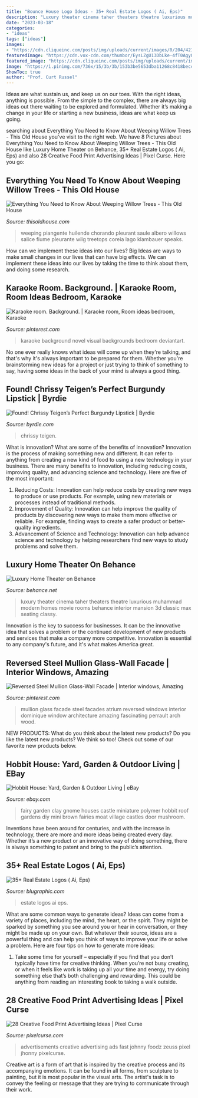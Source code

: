 ```yaml
---
title: "Bounce House Logo Ideas - 35+ Real Estate Logos ( Ai, Eps)"
description: "Luxury theater cinema taher theaters theatre luxurious muhammad modern homes movie rooms behance interior mansion 3d classic max seating classy"
date: "2023-03-18"
categories:
- "ideas"
tags: ["ideas"]
images:
- "https://cdn.cliqueinc.com/posts/img/uploads/current/images/0/204/421/promo.original.700x0c.jpg"
featuredImage: "https://cdn.vox-cdn.com/thumbor/EysLZgU13DbLke-4fT0AgyQmVOA=/0x0:3000x2000/1520x1013/filters:focal(1260x760:1740x1240)/cdn.vox-cdn.com/uploads/chorus_image/image/67176346/AdobeStock_236514178__1_.0.0.jpg"
featured_image: "https://cdn.cliqueinc.com/posts/img/uploads/current/images/0/204/421/promo.original.700x0c.jpg"
image: "https://i.pinimg.com/736x/15/3b/3b/153b3be5653dba11268c8418becc1182.jpg"
ShowToc: true
author: "Prof. Curt Russel"
---
```



Ideas are what sustain us, and keep us on our toes. With the right ideas, anything is possible. From the simple to the complex, there are always big ideas out there waiting to be explored and formulated. Whether it’s making a change in your life or starting a new business, ideas are what keep us going.

	

		
searching about Everything You Need to Know About Weeping Willow Trees - This Old House you've visit to the right web. We have 8 Pictures about Everything You Need to Know About Weeping Willow Trees - This Old House like Luxury Home Theater on Behance, 35+ Real Estate Logos ( Ai, Eps) and also 28 Creative Food Print Advertising Ideas | Pixel Curse. Here you go:
		
    
## Everything You Need To Know About Weeping Willow Trees - This Old House

<img loading=lazy src="https://cdn.vox-cdn.com/thumbor/EysLZgU13DbLke-4fT0AgyQmVOA=/0x0:3000x2000/1520x1013/filters:focal(1260x760:1740x1240)/cdn.vox-cdn.com/uploads/chorus_image/image/67176346/AdobeStock_236514178__1_.0.0.jpg" onerror="this.onerror=null;this.src='https://tse3.mm.bing.net/th?id=OIP.UYlHmyZs_5w05qN5NGgSmwHaE7&amp;pid=15.1';" alt="Everything You Need to Know About Weeping Willow Trees - This Old House">

_Source: thisoldhouse.com_

>weeping piangente huilende chorando pleurant saule albero willows salice fiume pleurante wilg treetops coreia lago klambauer speaks. 

	

How can we implement these ideas into our lives?
Big Ideas are ways to make small changes in our lives that can have big effects. We can implement these ideas into our lives by taking the time to think about them, and doing some research.

    
## Karaoke Room. Background. | Karaoke Room, Room Ideas Bedroom, Karaoke

<img loading=lazy src="https://i.pinimg.com/736x/15/3b/3b/153b3be5653dba11268c8418becc1182.jpg" onerror="this.onerror=null;this.src='https://tse1.mm.bing.net/th?id=OIP.g5xaUrIW28nUW3BycBJukAHaEK&amp;pid=15.1';" alt="Karaoke room. Background. | Karaoke room, Room ideas bedroom, Karaoke">

_Source: pinterest.com_

>karaoke background novel visual backgrounds bedroom deviantart. 

	

No one ever really knows what ideas will come up when they're talking, and that's why it's always important to be prepared for them. Whether you're brainstorming new ideas for a project or just trying to think of something to say, having some ideas in the back of your mind is always a good thing.

    
## Found! Chrissy Teigen’s Perfect Burgundy Lipstick | Byrdie

<img loading=lazy src="https://cdn.cliqueinc.com/posts/img/uploads/current/images/0/204/421/promo.original.700x0c.jpg" onerror="this.onerror=null;this.src='https://tse4.mm.bing.net/th?id=OIP.iJ121uNXOBOghZyxuvT1vwHaJ3&amp;pid=15.1';" alt="Found! Chrissy Teigen’s Perfect Burgundy Lipstick | Byrdie">

_Source: byrdie.com_

>chrissy teigen. 

	

What is innovation? What are some of the benefits of innovation?
Innovation is the process of making something new and different. It can refer to anything from creating a new kind of food to using a new technology in your business. There are many benefits to innovation, including reducing costs, improving quality, and advancing science and technology. Here are five of the most important: 
1. Reducing Costs: Innovation can help reduce costs by creating new ways to produce or use products. For example, using new materials or processes instead of traditional methods.
2. Improvement of Quality: Innovation can help improve the quality of products by discovering new ways to make them more effective or reliable. For example, finding ways to create a safer product or better-quality ingredients.
3. Advancement of Science and Technology: Innovation can help advance science and technology by helping researchers find new ways to study problems and solve them.

    
## Luxury Home Theater On Behance

<img loading=lazy src="https://mir-s3-cdn-cf.behance.net/project_modules/1400/4bd6db11196783.560f48378d723.jpg" onerror="this.onerror=null;this.src='https://tse3.mm.bing.net/th?id=OIP.0bqORCYHPrTBg9jD8asniwHaE8&amp;pid=15.1';" alt="Luxury Home Theater on Behance">

_Source: behance.net_

>luxury theater cinema taher theaters theatre luxurious muhammad modern homes movie rooms behance interior mansion 3d classic max seating classy. 

	

Innovation is the key to success for businesses. It can be the innovative idea that solves a problem or the continued development of new products and services that make a company more competitive. Innovation is essential to any company's future, and it's what makes America great.

    
## Reversed Steel Mullion Glass-Wall Facade | Interior Windows, Amazing

<img loading=lazy src="https://i.pinimg.com/736x/82/82/bd/8282bd81bc9050671bc6147216da7020--atrium-ideas-perrault.jpg" onerror="this.onerror=null;this.src='https://tse3.mm.bing.net/th?id=OIP.nnyVxOiAEoxnONWeI2r7bwHaF-&amp;pid=15.1';" alt="Reversed Steel Mullion Glass-Wall Facade | Interior windows, Amazing">

_Source: pinterest.com_

>mullion glass facade steel facades atrium reversed windows interior dominique window architecture amazing fascinating perrault arch wood. 

	

NEW PRODUCTS: What do you think about the latest new products?
Do you like the latest new products? We think so too! Check out some of our favorite new products below.

    
## Hobbit House: Yard, Garden &amp; Outdoor Living | EBay

<img loading=lazy src="http://i.ebayimg.com/00/s/NTAwWDM1Nw==/z/YtQAAOxyeZNTVkdW/$_3.JPG?set_id=2" onerror="this.onerror=null;this.src='https://tse3.mm.bing.net/th?id=OIP.mSqMCUkz_Gr2Nb7Sm6CgBQAAAA&amp;pid=15.1';" alt="Hobbit House: Yard, Garden &amp; Outdoor Living | eBay">

_Source: ebay.com_

>fairy garden clay gnome houses castle miniature polymer hobbit roof gardens diy mini brown fairies moat village castles door mushroom. 

	

Inventions have been around for centuries, and with the increase in technology, there are more and more ideas being created every day. Whether it’s a new product or an innovative way of doing something, there is always something to patent and bring to the public’s attention.

    
## 35+ Real Estate Logos ( Ai, Eps)

<img loading=lazy src="https://www.blugraphic.com/wp-content/uploads/2013/06/Real-Estate-Logos-5.jpg" onerror="this.onerror=null;this.src='https://tse2.mm.bing.net/th?id=OIP.iuzOuaZ66i8b5wNtfkxROgHaFl&amp;pid=15.1';" alt="35+ Real Estate Logos ( Ai, Eps)">

_Source: blugraphic.com_

>estate logos ai eps. 

	

What are some common ways to generate ideas?
Ideas can come from a variety of places, including the mind, the heart, or the spirit. They might be sparked by something you see around you or hear in conversation, or they might be made up on your own. But whatever their source, ideas are a powerful thing and can help you think of ways to improve your life or solve a problem. Here are four tips on how to generate more ideas: 
1. Take some time for yourself – especially if you find that you don’t typically have time for creative thinking. When you’re not busy creating, or when it feels like work is taking up all your time and energy, try doing something else that’s both challenging and rewarding. This could be anything from reading an interesting book to taking a walk outside. 

    
## 28 Creative Food Print Advertising Ideas | Pixel Curse

<img loading=lazy src="https://pixelcurse.com/wp-content/uploads/2011/06/JHONNY-.29.jpg" onerror="this.onerror=null;this.src='https://tse4.mm.bing.net/th?id=OIP.qYaO1XtpFTS85tnXUVDMeQAAAA&amp;pid=15.1';" alt="28 Creative Food Print Advertising Ideas | Pixel Curse">

_Source: pixelcurse.com_

>advertisements creative advertising ads fast johnny foodz zeuss pixel jhonny pixelcurse. 

	

Creative art is a form of art that is inspired by the creative process and its accompanying emotions. It can be found in all forms, from sculpture to painting, but it is most popular in the visual arts. The artist's task is to convey the feeling or message that they are trying to communicate through their work.

